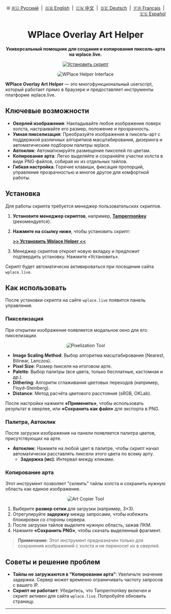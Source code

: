 
<p align="right">
  🌐
  <a href="README.md">🇷🇺 Русский</a> &nbsp;|&nbsp;
  <a href="README_EN.md">🇬🇧 English</a> &nbsp;|&nbsp;
  <a href="README_ZH.md">🇨🇳 中文</a> &nbsp;|&nbsp;
  <a href="README_DE.md">🇩🇪 Deutsch</a> &nbsp;|&nbsp;
  <a href="README_FR.md">🇫🇷 Français</a> &nbsp;|&nbsp;
  <a href="README_ES.md">🇪🇸 Español</a>
</p>

<h1 align="center">WPlace Overlay Art Helper</h1>

<p align="center">
  <strong>Универсальный помощник для создания и копирования пиксель-арта на wplace.live.</strong>
</p>
<p align="center">
  <a href="https://github.com/MidTano/wplace_helper/raw/main/overlay_new.user.js">
    <img src="https://img.shields.io/badge/Установить-Скрипт-brightgreen?style=for-the-badge&logo=tampermonkey" alt="Установить скрипт">
  </a>
</p>

<p align="center">
  <img src="https://github.com/user-attachments/assets/6fa0dcc0-7999-46a9-9b63-024f0debccab" alt="WPlace Helper Interface" style="max-width: 100%; border-radius: 8px;"/>
</p>

**WPlace Overlay Art Helper** — это многофункциональный userscript, который работает прямо в браузере и предоставляет инструменты платформе wplace.live.

## Ключевые возможности

*   **Оверлей изображения**: Накладывайте любое изображение поверх холста, настраивайте его размер, положение и прозрачность.
*   **Умная пикселизация**: Преобразуйте изображения в пиксель-арт с поддержкой различных алгоритмов масштабирования, дизеринга и автоматическим подбором палитры wplace.
*   **Автоклик**: Автоматизируйте размещение пикселей по цветам.
*   **Копирование арта**: Легко выделяйте и сохраняйте участки холста в виде PNG-файлов, собирая их из отдельных тайлов.
*   **Гибкая настройка**: Горячие клавиши, фиксация пропорций, управление прозрачностью и многое другое для комфортной работы.

## Установка

Для работы скрипта требуется менеджер пользовательских скриптов.

1.  **Установите менеджер скриптов**, например, **[Tampermonkey](https://www.tampermonkey.net/)** (рекомендуется).
2.  **Нажмите на ссылку ниже**, чтобы установить скрипт:

    <a href="https://github.com/MidTano/wplace_helper/raw/main/overlay_new.user.js"><strong>>> Установить Wplace Helper <<</strong></a>

3.  Менеджер скриптов откроет новую вкладку и предложит подтвердить установку. Нажмите «Установить».

Скрипт будет автоматически активироваться при посещении сайта `wplace.live`.

## Как использовать

После установки скрипта на сайте `wplace.live` появится панель управления.

### Пикселизация

При открытии изображения появляется модальное окно для его пикселизации.

<p align="center">
  <img src="https://github.com/user-attachments/assets/7aae7a9f-1ccd-40d8-ae6e-b57242fc3174" alt="Pixelization Tool" style="max-width: 100%; border-radius: 8px;"/>
</p>

*   **Image Scaling Method**: Выбор алгоритма масштабирования (Nearest, Bilinear, Lanczos).
*   **Pixel Size**: Размер пикселя на итоговом арте.
*   **Palette**: Выбор палитры (все цвета, только бесплатные, кастомная и др.).
*   **Dithering**: Алгоритм сглаживания цветовых переходов (например, Floyd–Steinberg).
*   **Distance**: Метод расчёта цветового расстояния (sRGB, OKLab).

После настройки нажмите **«Применить»**, чтобы использовать результат в оверлее, или **«Сохранить как файл»** для экспорта в PNG.

### Палитра, Автоклик

После загрузки изображения на панели появляется палитра цветов, присутствующих на арте.

*   **Автоклик**: Нажмите на любой цвет в палитре, чтобы скрипт начал автоматически расставлять пиксели этого цвета по всему арту.
    *   **Задержка (мс)**: Интервал между кликами.

### Копирование арта

Этот инструмент позволяет "склеить" тайлы холста и сохранить нужную область как единое изображение.

<p align="center">
  <img src="https://github.com/user-attachments/assets/ba475e8a-15d1-430c-8704-51a06c9b0580" alt="Art Copier Tool" style="max-width: 100%; border-radius: 8px;"/>
</p>

1.  Выберите **размер сетки** для загрузки (например, 3×3).
2.  Отрегулируйте **задержку** между запросами, чтобы избежать блокировки со стороны сервера.
3.  После загрузки тайлов выделите нужную область, зажав ЛКМ.
4.  Нажмите **«Сохранить PNG»**, чтобы скачать выделенный фрагмент.

> **Примечание**: Этот инструмент предназначен только для сохранения изображений с холста и не переносит их в оверлей.


## Советы и решение проблем

*   **Тайлы не загружаются в "Копировании арта"**: Увеличьте значение задержки. Сервер может временно ограничивать частоту запросов с вашего IP.
*   **Скрипт не работает**: Убедитесь, что Tampermonkey включен и скрипт активен для сайта `wplace.live`. Попробуйте обновить страницу.

---
